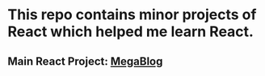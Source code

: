 # This repo contains minor projects of React which helped me learn React.

## Main React Project: [MegaBlog](https://github.com/rajendra-aryan/MegaBlog)